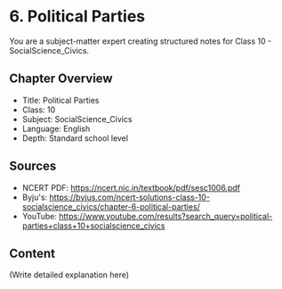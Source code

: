# 6. Political Parties

You are a subject-matter expert creating structured notes for Class 10 - SocialScience_Civics.

## Chapter Overview
- Title: Political Parties
- Class: 10
- Subject: SocialScience_Civics
- Language: English
- Depth: Standard school level

## Sources
- NCERT PDF: https://ncert.nic.in/textbook/pdf/sesc1006.pdf
- Byju's: https://byjus.com/ncert-solutions-class-10-socialscience_civics/chapter-6-political-parties/
- YouTube: https://www.youtube.com/results?search_query=political-parties+class+10+socialscience_civics

## Content
(Write detailed explanation here)
